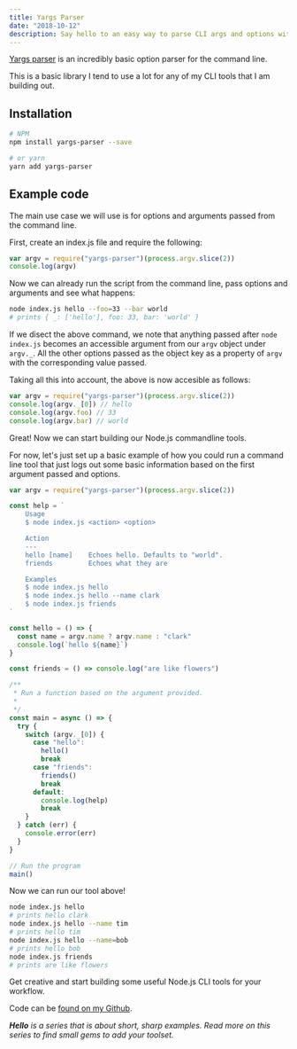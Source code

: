 ```yaml
---
title: Yargs Parser
date: "2018-10-12"
description: Say hello to an easy way to parse CLI args and options with yargs parser.
---
```


[Yargs parser](https://github.com/yargs/yargs-parser) is an incredibly basic option parser for the command line.

This is a basic library I tend to use a lot for any of my CLI tools that I am building out.



## Installation

```bash
# NPM
npm install yargs-parser --save

# or yarn
yarn add yargs-parser
```



## Example code

The main use case we will use is for options and arguments passed from the command line.

First, create an index.js file and require the following:

```javascript
var argv = require("yargs-parser")(process.argv.slice(2))
console.log(argv)
```

Now we can already run the script from the command line, pass options and arguments and see what happens:

```bash
node index.js hello --foo=33 --bar world
# prints { _: ['hello'], foo: 33, bar: 'world' }
```

If we disect the above command, we note that anything passed after `node index.js` becomes an accessible argument from our `argv` object under `argv._`. All the other options passed as the object key as a property of `argv` with the corresponding value passed.

Taking all this into account, the above is now accesible as follows:

```javascript
var argv = require("yargs-parser")(process.argv.slice(2))
console.log(argv._[0]) // hello
console.log(argv.foo) // 33
console.log(argv.bar) // world
```

Great! Now we can start building our Node.js commandline tools.

For now, let's just set up a basic example of how you could run a command line tool that just logs out some basic information based on the first argument passed and options.

```javascript
var argv = require("yargs-parser")(process.argv.slice(2))

const help = `
    Usage
    $ node index.js <action> <option>

    Action
    ---
    hello [name]    Echoes hello. Defaults to "world".
    friends         Echoes what they are

    Examples
    $ node index.js hello
    $ node index.js hello --name clark
    $ node index.js friends
`

const hello = () => {
  const name = argv.name ? argv.name : "clark"
  console.log(`hello ${name}`)
}

const friends = () => console.log("are like flowers")

/**
 * Run a function based on the argument provided.
 *
 */
const main = async () => {
  try {
    switch (argv._[0]) {
      case "hello":
        hello()
        break
      case "friends":
        friends()
        break
      default:
        console.log(help)
        break
    }
  } catch (err) {
    console.error(err)
  }
}

// Run the program
main()
```

Now we can run our tool above!

```bash
node index.js hello
# prints hello clark
node index.js hello --name tim
# prints hello tim
node index.js hello --name=bob
# prints hello bob
node index.js friends
# prints are like flowers
```

Get creative and start building some useful Node.js CLI tools for your workflow.

Code can be [found on my Github](https://github.com/okeeffed/hello-yargs).

_**Hello** is a series that is about short, sharp examples. Read more on this series to find small gems to add your toolset._
